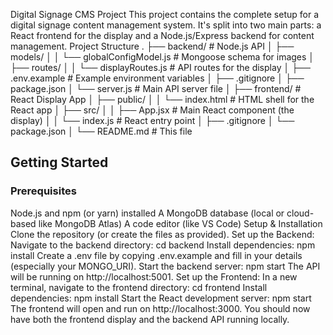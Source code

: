 Digital Signage CMS Project
This project contains the complete setup for a digital signage content management system. It's split into two main parts: a React frontend for the display and a Node.js/Express backend for content management.
Project Structure
.
├── backend/              # Node.js API
│   ├── models/
│   │   └── globalConfigModel.js # Mongoose schema for images
│   ├── routes/
│   │   └── displayRoutes.js # API routes for the display
│   ├── .env.example      # Example environment variables
│   ├── .gitignore
│   ├── package.json
│   └── server.js         # Main API server file
│
├── frontend/             # React Display App
│   ├── public/
│   │   └── index.html    # HTML shell for the React app
│   ├── src/
│   │   ├── App.jsx       # Main React component (the display)
│   │   └── index.js      # React entry point
│   ├── .gitignore
│   └── package.json
│
└── README.md             # This file


## Getting Started
### Prerequisites
Node.js and npm (or yarn) installed
A MongoDB database (local or cloud-based like MongoDB Atlas)
A code editor (like VS Code)
Setup & Installation
Clone the repository (or create the files as provided).
Set up the Backend:
Navigate to the backend directory: cd backend
Install dependencies: npm install
Create a .env file by copying .env.example and fill in your details (especially your MONGO_URI).
Start the backend server: npm start
The API will be running on http://localhost:5001.
Set up the Frontend:
In a new terminal, navigate to the frontend directory: cd frontend
Install dependencies: npm install
Start the React development server: npm start
The frontend will open and run on http://localhost:3000.
You should now have both the frontend display and the backend API running locally.
